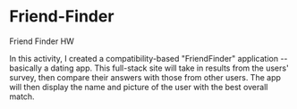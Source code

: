 # Friend-Finder
Friend Finder HW

In this activity, I  created a compatibility-based "FriendFinder" application -- basically a dating app. This full-stack site will take in results from the users' survey, then compare their answers with those from other users. The app will then display the name and picture of the user with the best overall match. 
